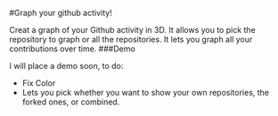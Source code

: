 #Graph your github activity!

Creat a graph of your Github activity in 3D.
It allows you to pick the repository to graph or all the repositories. It lets you graph all your contributions over time.
###Demo

I will place a demo soon, to do:

- Fix Color
- Lets you pick whether you want to show your own repositories, the forked ones, or combined.
